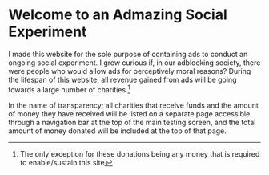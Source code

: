 # Welcome to an Admazing Social Experiment
I made this website for the sole purpose of containing ads to conduct an ongoing social experiment.  I grew curious if, in our adblocking society, there were people who would allow ads for perceptively moral reasons? During the lifespan of this website, all revenue gained from ads will be going towards a large number of charities.[^donationException]

[^donationException]: The only exception for these donations being any money that is required to enable/sustain this site

In the name of transparency; all charities that receive funds and the amount of money they have received will be listed on a separate page accessible through a navigation bar at the top of the main testing screen, and the total amount of money donated will be included at the top of that page.